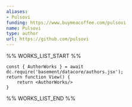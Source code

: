 ```yaml
---
aliases:
- Pulsovi
funding: https://www.buymeacoffee.com/pulsovi
name: Pulsovi
type: author
url: https://github.com/pulsovi
---
```



%% WORKS_LIST_START %%

```datacorejsx
const { AuthorWorks } = await dc.require('basement/datacore/authors.jsx');
return function View() {
    return <AuthorWorks/>
}
```
%% WORKS_LIST_END %%